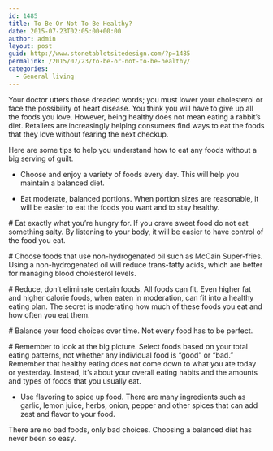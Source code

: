 ```yaml
---
id: 1485
title: To Be Or Not To Be Healthy?
date: 2015-07-23T02:05:00+00:00
author: admin
layout: post
guid: http://www.stonetabletsitedesign.com/?p=1485
permalink: /2015/07/23/to-be-or-not-to-be-healthy/
categories:
  - General living
---
```

Your doctor utters those dreaded words; you must lower your cholesterol or face the possibility of heart disease. You think you will have to give up all the foods you love. However, being healthy does not mean eating a rabbit&#8217;s diet. Retailers are increasingly helping consumers find ways to eat the foods that they love without fearing the next checkup.

Here are some tips to help you understand how to eat any foods without a big serving of guilt.

* Choose and enjoy a variety of foods every day. This will help you maintain a balanced diet.

* Eat moderate, balanced portions. When portion sizes are reasonable, it will be easier to eat the foods you want and to stay healthy. 

\# Eat exactly what you&#8217;re hungry for. If you crave sweet food do not eat something salty. By listening to your body, it will be easier to have control of the food you eat.

\# Choose foods that use non-hydrogenated oil such as McCain Super-fries. Using a non-hydrogenated oil will reduce trans-fatty acids, which are better for managing blood cholesterol levels.

\# Reduce, don&#8217;t eliminate certain foods. All foods can fit. Even higher fat and higher calorie foods, when eaten in moderation, can fit into a healthy eating plan. The secret is moderating how much of these foods you eat and how often you eat them.

\# Balance your food choices over time. Not every food has to be perfect.

\# Remember to look at the big picture. Select foods based on your total eating patterns, not whether any individual food is &#8220;good&#8221; or &#8220;bad.&#8221; Remember that healthy eating does not come down to what you ate today or yesterday. Instead, it&#8217;s about your overall eating habits and the amounts and types of foods that you usually eat. 

* Use flavoring to spice up food. There are many ingredients such as garlic, lemon juice, herbs, onion, pepper and other spices that can add zest and flavor to your food. 

There are no bad foods, only bad choices. Choosing a balanced diet has never been so easy.